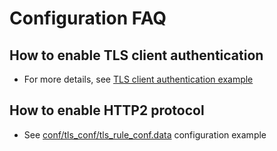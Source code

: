 # Configuration FAQ

## How to enable TLS client authentication
- For more details, see [TLS client authentication example](https://github.com/bfenetworks/bfe/blob/develop/docs/zh_cn/example/client_auth.md)

## How to enable HTTP2 protocol
- See [conf/tls_conf/tls_rule_conf.data](../configuration/tls_conf/tls_rule_conf.data.md) configuration example

